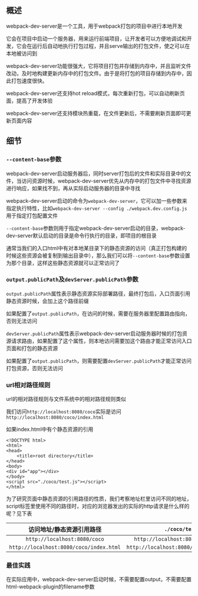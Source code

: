 ## 概述

webpack-dev-server是一个工具，用于webpack打包的项目中进行本地开发

它会在项目中启动一个服务器，用来运行前端项目，让开发者可以方便地调试和开发，它会在运行后自动地执行打包过程，并且serve输出的打包文件，使之可以在本地被访问到

webpack-dev-server功能很强大，它将项目打包并存储到内存中，并且监听文件改动，及时地构建更新内存中的打包文件。由于是将打包的项目存储到内存中，因此打包速度很快。

webpack-dev-server还支持hot reload模式，每次重新打包，可以自动刷新页面，提高了开发体验

webpack-dev-server还支持模块热重载，在文件更新后，不需要刷新页面即可更新页面内容

## 细节

### ```--content-base```参数

webpack-dev-server启动服务器后，同时server打包后的文件和实际目录中的文件，当访问资源时候，webpack-dev-server优先从内存中的打包文件中寻找资源进行响应，如果找不到，再从实际启动服务器的目录中寻找

webpack-dev-server启动的命令为```webpack-dev-server```，它可以加一些参数来指定执行特性，比如```webpack-dev-server --config ./webpack.dev.config.js```用于指定打包配置文件

```--content-base```参数则用于指定webpack-dev-server启动的目录，webpack-dev-server默认启动的目录是命令行执行的目录，即项目的根目录

通常当我们的入口html中有对本地某目录下的静态资源的访问（真正打包构建的时候这些资源会被复制到输出目录中），那么我们可以将```--content-base```参数设置为那个目录，这样这些静态资源就可以正常访问了

### ```output.publicPath```及```devServer.publicPath```参数

```output.publicPath```属性表示静态资源实际部署路径，最终打包后，入口页面引用静态资源时候，会加上这个路径前缀

如果配置了```output.publicPath```，在访问的时候，需要在服务器里配置路由指向，否则无法访问

```devServer.publicPath```属性表示webpack-dev-server启动服务器时候的打包资源请求路由，如果配置了这个属性，则本地访问需要加这个路由才能正常访问入口页面和打包的静态资源

如果配置了```output.publicPath```，则需要配置```devServer.publicPath```才能正常访问打包资源，否则无法访问

### url相对路径规则

url的相对路径规则与文件系统中的相对路径规则类似

我们访问```http://localhost:8080/coco```实际是访问```http://localhost:8080/coco/index.html```

如果index.html中有个静态资源的引用

```
<!DOCTYPE html>
<html>
<head>
    <title>root directory</title>
</head>
<body>
<div id="app"></div>
</body>
<script src="./coco/test.js"></script>
</html>
```

为了研究页面中静态资源的引用路径的性质，我们考察地址栏里访问不同的地址，script标签里使用不同的路径时，对应的浏览器发出的实际的http请求是什么样的呢？见下表

| 访问地址/静态资源引用路径 | ```./coco/test.js``` | ```/coco/test.js``` |
| :-: | :-: | :-: |
| ```http://localhost:8080/coco``` | ```http://localhost:8080/coco/test.js``` | ```http://localhost:8080/coco/test.js``` |
| ```http://localhost:8080/coco/index.html``` | ```http://localhost:8080/coco/coco/test.js``` | ```http://localhost:8080/coco/test.js``` |

### 最佳实践

在实际应用中，webpack-dev-server启动时候，不需要配置output，不需要配置html-webpack-plugin的filename参数